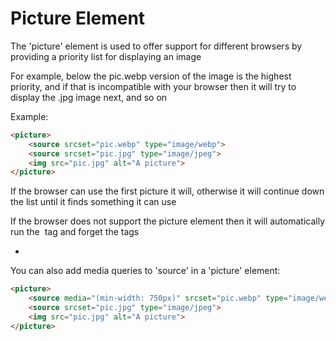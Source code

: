 # Picture Element

The 'picture' element is used to offer support for different browsers by providing a priority list for displaying an image

For example, below the pic.webp version of the image is the highest priority, and if that is incompatible with your browser then it will try to display the .jpg image next, and so on

Example:

```HTML
<picture>
    <source srcset="pic.webp" type="image/webp">
    <source srcset="pic.jpg" type="image/jpeg">
    <img src="pic.jpg" alt="A picture">
</picture>
```

If the browser can use the first picture it will, otherwise it will continue down the list until it finds something it can use

If the browser does not support the picture element then it will automatically run the <img> tag and forget the <source> tags

-

You can also add media queries to 'source' in a 'picture' element:

```HTML
<picture>
    <source media="(min-width: 750px)" srcset="pic.webp" type="image/webp">
    <source srcset="pic.jpg" type="image/jpeg">
    <img src="pic.jpg" alt="A picture">
</picture>
```
